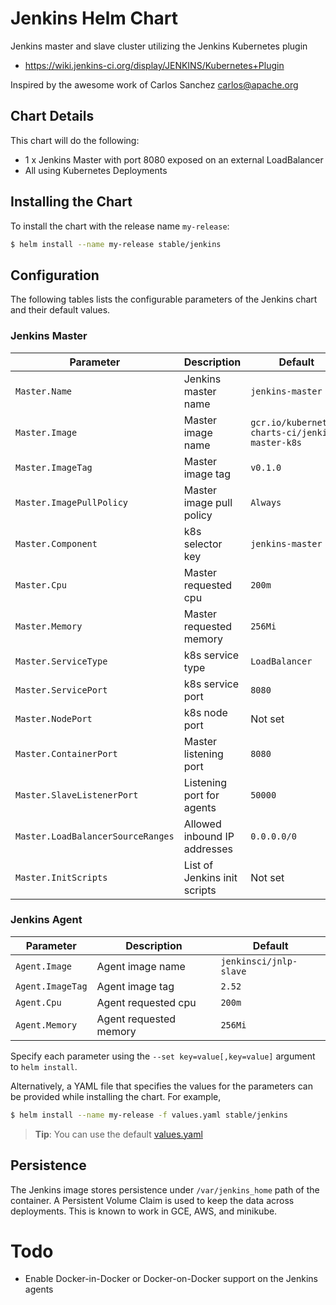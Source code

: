 # Jenkins Helm Chart

Jenkins master and slave cluster utilizing the Jenkins Kubernetes plugin

* https://wiki.jenkins-ci.org/display/JENKINS/Kubernetes+Plugin

Inspired by the awesome work of Carlos Sanchez <carlos@apache.org>

## Chart Details
This chart will do the following:

* 1 x Jenkins Master with port 8080 exposed on an external LoadBalancer
* All using Kubernetes Deployments

## Installing the Chart

To install the chart with the release name `my-release`:

```bash
$ helm install --name my-release stable/jenkins
```

## Configuration

The following tables lists the configurable parameters of the Jenkins chart and their default values.

### Jenkins Master


| Parameter                  | Description                        | Default                                                    |
| -----------------------    | ---------------------------------- | ---------------------------------------------------------- |
| `Master.Name`              | Jenkins master name                | `jenkins-master`                                           |
| `Master.Image`             | Master image name                  | `gcr.io/kubernetes-charts-ci/jenkins-master-k8s`           |
| `Master.ImageTag`          | Master image tag                   | `v0.1.0`                                                   |
| `Master.ImagePullPolicy`   | Master image pull policy           | `Always`                                                   |
| `Master.Component`         | k8s selector key                   | `jenkins-master`                                           |
| `Master.Cpu`               | Master requested cpu               | `200m`                                                     |
| `Master.Memory`            | Master requested memory            | `256Mi`                                                    |
| `Master.ServiceType`       | k8s service type                   | `LoadBalancer`                                             |
| `Master.ServicePort`       | k8s service port                   | `8080`                                                     |
| `Master.NodePort`          | k8s node port                      | Not set                                                    |
| `Master.ContainerPort`     | Master listening port              | `8080`                                                     |
| `Master.SlaveListenerPort` | Listening port for agents          | `50000`                                                    |
| `Master.LoadBalancerSourceRanges` | Allowed inbound IP addresses| `0.0.0.0/0`                                                |
| `Master.InitScripts`       | List of Jenkins init scripts       | Not set                                                    |  

### Jenkins Agent

| Parameter               | Description                        | Default                                                    |
| ----------------------- | ---------------------------------- | ---------------------------------------------------------- |
| `Agent.Image`           | Agent image name                   | `jenkinsci/jnlp-slave`                                     |
| `Agent.ImageTag`        | Agent image tag                    | `2.52`                                                     |
| `Agent.Cpu`             | Agent requested cpu                | `200m`                                                     |
| `Agent.Memory`          | Agent requested memory             | `256Mi`                                                    |

Specify each parameter using the `--set key=value[,key=value]` argument to `helm install`.

Alternatively, a YAML file that specifies the values for the parameters can be provided while installing the chart. For example,

```bash
$ helm install --name my-release -f values.yaml stable/jenkins
```

> **Tip**: You can use the default [values.yaml](values.yaml)

## Persistence

The Jenkins image stores persistence under `/var/jenkins_home` path of the container. A Persistent Volume
Claim is used to keep the data across deployments. This is known to work in GCE, AWS, and minikube.

# Todo
* Enable Docker-in-Docker or Docker-on-Docker support on the Jenkins agents
